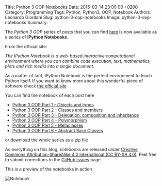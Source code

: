 Title: Python 3 OOP Notebooks
Date: 2015-03-14 23:00:00 +0200
Category: Programming
Tags: Python, Python3, OOP, Notebook
Authors: Leonardo Giordani
Slug: python-3-oop-notebooks
Image: python-3-oop-notebooks
Summary:

The _Python 3 OOP_ series of posts that you can find [here]({filename}python-3-oop-part-1-objects-and-types.markdown) is now available as a series of **IPython Notebooks**.

From the official site:

_The IPython Notebook is a web-based interactive computational environment where you can combine code execution, text, mathematics, plots and rich media into a single document._

As a matter of fact, IPython Notebook is the perfect environment to teach Python itself. If you want to know more about this wonderful piece of software check [the official site](http://ipython.org/notebook.html)

You can find the notebook of each post here

* [Python 3 OOP Part 1 - Objects and types](/notebooks/Python_3_OOP_Part_1__Objects_and_types.ipynb)
* [Python 3 OOP Part 2 - Classes and members](/notebooks/Python_3_OOP_Part_2__Classes_and_members.ipynb)
* [Python 3 OOP Part 3 - Delegation: composition and inheritance](/notebooks/Python_3_OOP_Part_3__Delegation__composition_and_inheritance.ipynb)
* [Python 3 OOP Part 4 - Polymorphism](/notebooks/Python_3_OOP_Part_4__Polymorphism.ipynb)
* [Python 3 OOP Part 5 - Metaclasses](/notebooks/Python_3_OOP_Part_5__Metaclasses.ipynb)
* [Python 3 OOP Part 6 - Abstract Base Classes](/notebooks/Python_3_OOP_Part_6__Abstract_Base_Classes.ipynb)

or download the whole series as a [zip file](/notebooks/Python_3_OOP_Notebooks.zip)

As everything on this blog, notebooks are released under [Creative Commons Attribution-ShareAlike 4.0 International (CC BY-SA 4.0)](http://creativecommons.org/licenses/by-sa/4.0/). Feel free to submit corrections to the [GitHub issues](http://github.com/TheDigitalCatOnline/thedigitalcatonline.github.com/issues) page.

This is a preview of the notebooks in action

<div class="big-image">
<img src="/images/python_3_oop_notebooks/notebook.jpg" alt="Notebook" />
</div>
